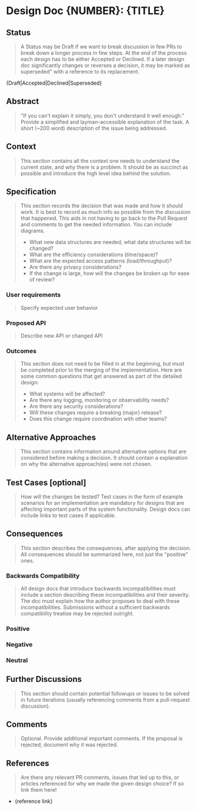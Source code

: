 # Design Doc {NUMBER}: {TITLE}

## Status

> A Status may be Draft if we want to break discussion in few PRs to break down a longer process in few steps.
> At the end of the process each design has to be either Accepted or Declined.
> If a later design doc significantly changes or reverses a decision, it may be marked
> as superseded" with a reference to its replacement.

{Draft|Accepted|Declined|Superseded}

## Abstract

> "If you can't explain it simply, you don't understand it well enough." Provide a simplified and layman-accessible explanation of the task.
> A short (~200 word) description of the issue being addressed.

## Context

> This section contains all the context one needs to understand the current state,
> and why there is a problem. It should be as succinct as possible and introduce
> the high level idea behind the solution.

## Specification

> This section records the decision that was made and how it should work.
> It is best to record as much info as possible from the discussion that happened.
> This aids in not having to go back to the Pull Request and comments to get the needed information.
> You can include diagrams.
>
> - What new data structures are needed, what data structures will be changed?
> - What are the efficiency considerations (time/space)?
> - What are the expected access patterns (load/throughput)?
> - Are there any privacy considerations?
> - If the change is large, how will the changes be broken up for ease of review?

### User requirements

> Specify expected user behavior

### Proposed API

> Describe new API or changed API

### Outcomes

> This section does not need to be filled in at the beginning, but must
> be completed prior to the merging of the implementation.
> Here are some common questions that get answered as part of the detailed design:
>
> - What systems will be affected?
> - Are there any logging, monitoring or observability needs?
> - Are there any security considerations?
> - Will these changes require a breaking (major) release?
> - Does this change require coordination with other teams?

## Alternative Approaches

> This section contains information around alternative options that are considered
> before making a decision. It should contain a explanation on why the alternative
> approach(es) were not chosen.

## Test Cases [optional]

> How will the changes be tested?
> Test cases in the form of example scenarios for an implementation are mandatory for designs that are affecting important parts of the system functionality. Design docs can include links to test cases if applicable.

## Consequences

> This section describes the consequences, after applying the decision. All
> consequences should be summarized here, not just the "positive" ones.

### Backwards Compatibility

> All design docs that introduce backwards incompatibilities must include a section describing these incompatibilities and their severity. The doc must explain how the author proposes to deal with these incompatibilities. Submissions without a sufficient backwards compatibility treatise may be rejected outright.

### Positive

### Negative

### Neutral

## Further Discussions

> This section should contain potential followups or issues to be solved in future iterations (usually referencing comments from a pull-request discussion).

## Comments

> Optional. Provide additional important comments.
> If the proposal is rejected, document why it was rejected.

## References

> Are there any relevant PR comments, issues that led up to this, or articles
> referenced for why we made the given design choice? If so link them here!

- {reference link}
